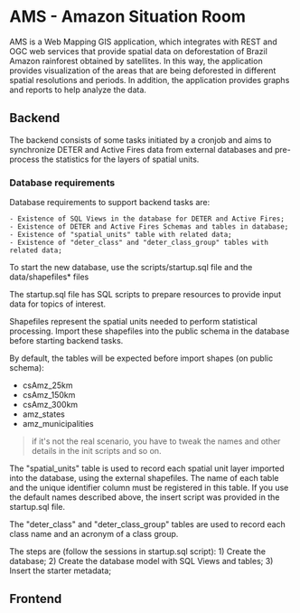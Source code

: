 # AMS - Amazon Situation Room

AMS is a Web Mapping GIS application, which integrates with REST and OGC web services that provide spatial data on deforestation of Brazil Amazon rainforest obtained by satellites. In this way, the application provides visualization of the areas that are being deforested in different spatial resolutions and periods. In addition, the application provides graphs and reports to help analyze the data.

## Backend

The backend consists of some tasks initiated by a cronjob and aims to synchronize DETER and Active Fires data from external databases and pre-process the statistics for the layers of spatial units.

### Database requirements

Database requirements to support backend tasks are:

    - Existence of SQL Views in the database for DETER and Active Fires;
    - Existence of DETER and Active Fires Schemas and tables in database;
    - Existence of "spatial_units" table with related data;
    - Existence of "deter_class" and "deter_class_group" tables with related data;

To start the new database, use the scripts/startup.sql file and the data/shapefiles* files

The startup.sql file has SQL scripts to prepare resources to provide input data for topics of interest.

Shapefiles represent the spatial units needed to perform statistical processing. Import these shapefiles into the public schema in the database before starting backend tasks.

By default, the tables will be expected before import shapes (on public schema):
 - csAmz_25km
 - csAmz_150km
 - csAmz_300km
 - amz_states
 - amz_municipalities

 > if it's not the real scenario, you have to tweak the names and other details in the init scripts and so on.

The "spatial_units" table is used to record each spatial unit layer imported into the database, using the external shapefiles. The name of each table and the unique identifier column must be registered in this table. If you use the default names described above, the insert script was provided in the startup.sql file.

The "deter_class" and "deter_class_group" tables are used to record each class name and an acronym of a class group.


The steps are (follow the sessions in startup.sql script):
    1) Create the database;
    2) Create the database model with SQL Views and tables;
    3) Insert the starter metadata;

## Frontend